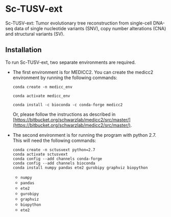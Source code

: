 # Sc-TUSV-ext
Sc-TUSV-ext: Tumor evolutionary tree reconstruction from single-cell DNA-seq data of single nucleotide variants (SNV), copy number alterations (CNA) and structural variants (SV).

## Installation
To run Sc-TUSV-ext, two separate environments are required. 
- The first environment is for MEDICC2. You can create the medicc2 environment by running the following commands: <br>
    ```
    conda create -n medicc_env
    
    conda activate medicc_env
    
    conda install -c bioconda -c conda-forge medicc2
    ```
  Or, please follow the instructions as described in [https://bitbucket.org/schwarzlab/medicc2/src/master/](https://bitbucket.org/schwarzlab/medicc2/src/master/).

- The second environment is for running the program with python 2.7. This will need the following commands:
    ```
    conda create -n sctusvext python=2.7
    conda activate sctusvext
    conda config --add channels conda-forge
    conda config --add channels bioconda
    conda install numpy pandas ete2 gurobipy graphviz biopython
    ```
  
  - `numpy`
  - `pandas`
  - `ete2`
  - `gurobipy`
  - `graphviz`
  - `biopython`
  - `ete2`
